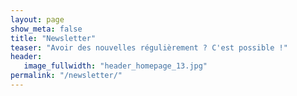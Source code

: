 ```yaml
---
layout: page
show_meta: false
title: "Newsletter"
teaser: "Avoir des nouvelles régulièrement ? C'est possible !"
header:
   image_fullwidth: "header_homepage_13.jpg"
permalink: "/newsletter/"
---
```


<iframe id="forum_embed"
  src="javascript:void(0)"
  scrolling="no"
  frameborder="0"
  width="900"
  height="700">
</iframe>
<script type="text/javascript">
  document.getElementById('forum_embed').src =
     'https://groups.google.com/forum/embed/?place=tag/onceaponytime/newsletter'
     + '&showsearch=true&showpopout=true&showtabs=false'
     + '&parenturl=' + encodeURIComponent(window.location.href);
</script>

